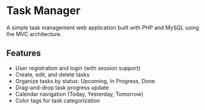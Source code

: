 # Task Manager

A simple task management web application built with PHP and MySQL using the MVC architecture.

## Features

- User registration and login (with session support)
- Create, edit, and delete tasks
- Organize tasks by status: Upcoming, In Progress, Done
- Drag-and-drop task progress update
- Calendar navigation (Today, Yesterday, Tomorrow)
- Color tags for task categorization


